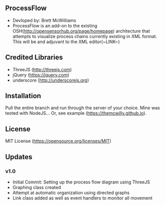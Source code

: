 ## ProcessFlow
* Devloped by: Brett McWilliams
* ProcessFlow is an add-on to the existing OSH(http://opensensorhub.org/page/homepage) architecture that attempts to visualize process chains currently existing in XML format. This will be and adjuvant to the XML editor(~LINK~)

## Credited Libraries
* ThreeJS (http://threejs.com)
* jQuery (https://jquery.com)
* underscore (http://underscorejs.org)

## Installation

Pull the entire branch and run through the server of your choice. Mine was tested with NodeJS... Or, see example (https://themcwilly.github.io).

## License

MIT License (https://opensource.org/licenses/MIT)

## Updates

### v1.0 
* Initial Commit: Setting up the process flow diagram using ThreeJS
* Graphing class created
* Attempt at automatic organization using directed graphs
* Link class added as well as event handlers to monitor all movement
